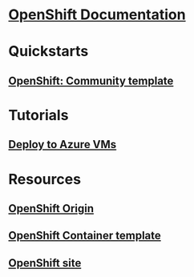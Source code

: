 # [OpenShift Documentation](index.md)
# Quickstarts
## [OpenShift:  Community template](https://azure.microsoft.com/en-us/resources/templates/openshift-origin-rhel/)
# Tutorials
## [Deploy to Azure VMs](/azure/virtual-machines/linux/openshift-get-started)
# Resources
## [OpenShift Origin](https://docs.openshift.org/latest/getting_started/index.html)
## [OpenShift Container template](https://github.com/Microsoft/openshift-container-platform)
## [OpenShift site](https://docs.openshift.org/latest/welcome/index.html)